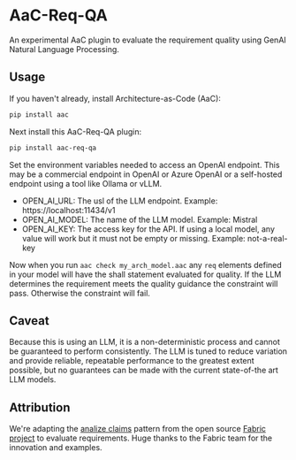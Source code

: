 # AaC-Req-QA

An experimental AaC plugin to evaluate the requirement quality using GenAI Natural Language Processing.

## Usage

If you haven't already, install Architecture-as-Code (AaC):
```bash
pip install aac
```
Next install this AaC-Req-QA plugin:
```bash
pip install aac-req-qa
```

Set the environment variables needed to access an OpenAI endpoint.  This may be a commercial
endpoint in OpenAI or Azure OpenAI or a self-hosted endpoint using a tool like Ollama or vLLM.

- OPEN_AI_URL:  The usl of the LLM endpoint.  Example:  https://localhost:11434/v1 
- OPEN_AI_MODEL:  The name of the LLM model.  Example:  Mistral
- OPEN_AI_KEY:  The access key for the API.  If using a local model, any value will work but it must not be empty or missing.  Example: not-a-real-key

Now when you run `aac check my_arch_model.aac` any `req` elements defined in your model will 
have the shall statement evaluated for quality.  If the LLM determines the requirement meets
the quality guidance the constraint will pass.  Otherwise the constraint will fail.

## Caveat

Because this is using an LLM, it is a non-deterministic process and cannot be guaranteed
to perform consistently.  The LLM is tuned to reduce variation and provide reliable, repeatable
performance to the greatest extent possible, but no guarantees can be made with the current
state-of-the art LLM models.

## Attribution

We're adapting the [analize claims](https://github.com/danielmiessler/fabric/blob/main/patterns/analyze_claims/system.md) pattern
from the open source [Fabric project](https://github.com/danielmiessler/fabric) to evaluate requirements.  Huge thanks to the
Fabric team for the innovation and examples.